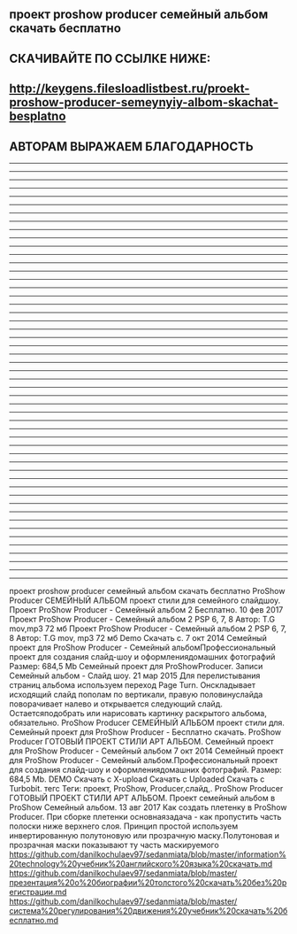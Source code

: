 проект proshow producer семейный альбом скачать бесплатно
--------------------------------------------------
СКАЧИВАЙТЕ ПО ССЫЛКЕ НИЖЕ:
--------------------------------------------------
http://keygens.filesloadlistbest.ru/proekt-proshow-producer-semeynyiy-albom-skachat-besplatno
--------------------------------------------------
АВТОРАМ ВЫРАЖАЕМ БЛАГОДАРНОСТЬ
--------------------------------------------------
--------------------------------------------------
--------------------------------------------------
--------------------------------------------------
--------------------------------------------------
--------------------------------------------------
--------------------------------------------------
--------------------------------------------------
--------------------------------------------------
--------------------------------------------------
--------------------------------------------------
--------------------------------------------------
--------------------------------------------------
--------------------------------------------------
--------------------------------------------------
--------------------------------------------------
--------------------------------------------------
--------------------------------------------------
--------------------------------------------------
--------------------------------------------------
--------------------------------------------------
--------------------------------------------------
--------------------------------------------------
--------------------------------------------------
--------------------------------------------------
--------------------------------------------------
--------------------------------------------------
--------------------------------------------------
--------------------------------------------------
--------------------------------------------------
--------------------------------------------------
--------------------------------------------------
--------------------------------------------------
--------------------------------------------------
--------------------------------------------------
--------------------------------------------------
--------------------------------------------------
--------------------------------------------------
--------------------------------------------------
--------------------------------------------------
--------------------------------------------------
--------------------------------------------------
--------------------------------------------------
--------------------------------------------------
--------------------------------------------------
--------------------------------------------------
--------------------------------------------------
--------------------------------------------------
--------------------------------------------------
--------------------------------------------------
--------------------------------------------------
--------------------------------------------------
проект proshow producer семейный альбом скачать бесплатно ProShow Producer СЕМЕЙНЫЙ АЛЬБОМ проект стили для семейного слайдшоу. Проект ProShow Producer - Семейный альбом 2  Бесплатно. 10 фев 2017  Проект ProShow Producer - Семейный альбом 2 PSP 6, 7, 8  Автор: T.G  mov,mp3  72 мб Проект ProShow Producer - Семейный альбом 2 PSP 6, 7, 8 Автор: T.G  mov, mp3  72 мб Demo Скачать с. 7 окт 2014  Семейный проект для ProShow Producer - Семейный альбомПрофессиональный проект для создания слайд-шоу и оформлениядомашних фотографий Размер: 684,5 Mb Семейный проект для ProShowProducer. Записи  Семейный альбом - Слайд шоу. 21 мар 2015  Для перелистывания страниц альбома используем переход Page Turn. Онскладывает исходящий слайд пополам по вертикали, правую половинуслайда поворачивает налево и открывается следующий слайд. Остаетсяподобрать или нарисовать картинку раскрытого альбома, обязательно. ProShow Producer СЕМЕЙНЫЙ АЛЬБОМ проект стили для. Семейный проект для ProShow Producer - Бесплатно скачать. ProShow Producer ГОТОВЫЙ ПРОЕКТ СТИЛИ АРТ АЛЬБОМ. Семейный проект для ProShow Producer - Семейный альбом
7 окт 2014  Семейный проект для ProShow Producer - Семейный альбом.Профессиональный проект для создания слайд-шоу и оформлениядомашних фотографий. Размер: 684,5 Mb. DEMO  Скачать с X-upload Скачать с Uploaded  Скачать с Turbobit. тегс Теги: проект, ProShow, Producer,слайд,. ProShow Producer ГОТОВЫЙ ПРОЕКТ СТИЛИ АРТ АЛЬБОМ. Проект семейный альбом в ProShow  Семейный альбом. 13 авг 2017  Как создать плетенку в ProShow Producer. При сборке плетенки основнаязадача - как пропустить часть полоски ниже верхнего слоя. Принцип простой используем инвертированную полутоновую или прозрачную маску.Полутоновая и прозрачная маски показывают ту часть маскируемого
https://github.com/danilkochulaev97/sedanmiata/blob/master/information%20technology%20учебник%20английского%20языка%20скачать.md
https://github.com/danilkochulaev97/sedanmiata/blob/master/презентация%20о%20биографии%20толстого%20скачать%20без%20регистрации.md
https://github.com/danilkochulaev97/sedanmiata/blob/master/система%20регулирования%20движения%20учебник%20скачать%20бесплатно.md